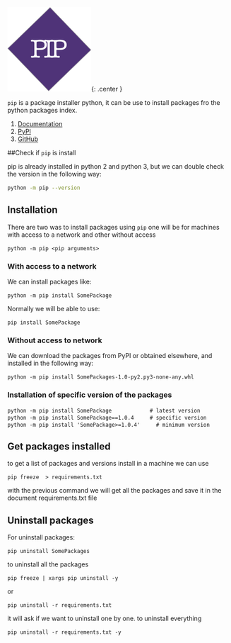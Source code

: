![pip](images/pip_logo.png){: .center }

`pip` is a package installer python, it can be use to install packages fro the python packages index.

1. [Documentation](https://pip.pypa.io/en/stable/user_guide/)
2. [PyPI](https://pypi.org/project/pip/)
3. [GitHub](https://github.com/pypa/pip)

##Check if `pip` is install

pip is already installed in python 2 and python 3, but we can double check the version in the following way:

```bash
python -m pip --version
```

## Installation

There are two was to install packages using `pip` one will be for machines with access to a network and other without access

```
python -m pip <pip arguments>
```

### With access to a network

We can install packages like:

```
python -m pip install SomePackage
```

Normally we will be able to use:

```
pip install SomePackage
```

### Without access to network

We can download the packages from PyPI or obtained elsewhere, and installed in the following way:

```
python -m pip install SomePackages-1.0-py2.py3-none-any.whl
```

### Installation of specific version of the packages

```
python -m pip install SomePackage            # latest version
python -m pip install SomePackage==1.0.4     # specific version
python -m pip install 'SomePackage>=1.0.4'     # minimum version
```



## Get packages installed
to get a list of packages and versions install in a machine we can use

```
pip freeze  > requirements.txt
```

with the previous command we will get all the packages and save it in the document requirements.txt file

## Uninstall packages

For uninstall packages:
```
pip uninstall SomePackages
```
to uninstall all the packages

```
pip freeze | xargs pip uninstall -y
```
or

```
pip uninstall -r requirements.txt
```
it will ask if we want to uninstall one by one.
to uninstall everything

```
pip uninstall -r requirements.txt -y
```
